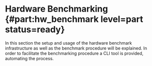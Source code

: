 # Hardware Benchmarking {#part:hw_benchmark level=part status=ready}

In this section the setup and usage of the hardware benchmark infrastructure as well as the benchmark procedure will be explained.
In order to facilitate the benchmarking procedure a CLI tool is provided, automating the process.


<minitoc/>
